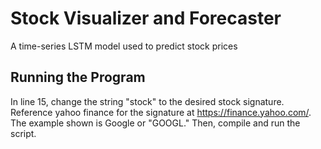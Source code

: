 # Stock Visualizer and Forecaster
A time-series LSTM model used to predict stock prices

## Running the Program
In line 15, change the string "stock" to the desired stock signature. Reference yahoo finance for the signature at https://finance.yahoo.com/. The example shown is Google or "GOOGL." Then, compile and run the script. 
